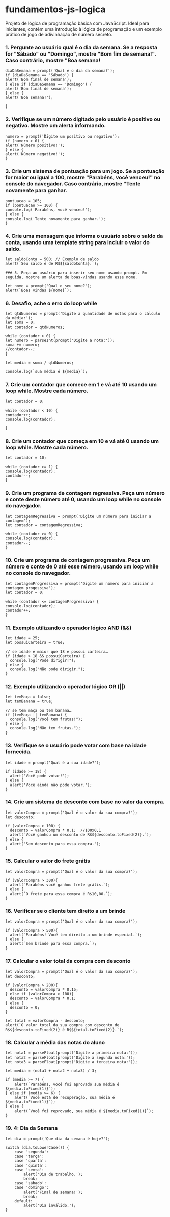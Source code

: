 # fundamentos-js-logica

Projeto de lógica de programação básica com JavaScript. Ideal para iniciantes, contém uma introdução à lógica de programação e um exemplo prático de jogo de adivinhação de número secreto.

### 1. Pergunte ao usuário qual é o dia da semana. Se a resposta for "Sábado" ou "Domingo", mostre "Bom fim de semana!". Caso contrário, mostre "Boa semana!

```
diaDaSemana = prompt('Qual é o dia da semana?');
if (diaDaSemana == 'Sábado') {
alert('Bom final de semana');
} else if (diaDaSemana == 'Domingo') {
alert('Bom final de semana');
} else {
alert('Boa semana!');

}
```

### 2. Verifique se um número digitado pelo usuário é positivo ou negativo. Mostre um alerta informando.

```
numero = prompt('Digite um positivo ou negativo');
if (numero > 0) {
alert('Número positivo!');
} else {
alert('Número negativo!');
}
```

### 3. Crie um sistema de pontuação para um jogo. Se a pontuação for maior ou igual a 100, mostre "Parabéns, você venceu!" no console do navegador. Caso contrário, mostre "Tente novamente para ganhar.

```
pontuacao = 105;
if (pontuacao >= 100) {
console.log('Parabéns, você venceu!');
} else {
console.log('Tente novamente para ganhar.');
}
```

### 4. Crie uma mensagem que informa o usuário sobre o saldo da conta, usando uma template string para incluir o valor do saldo.

```
let saldoConta = 500; // Exemplo de saldo
alert(`Seu saldo é de R$${saldoConta}.`);

### 5. Peça ao usuário para inserir seu nome usando prompt. Em seguida, mostre um alerta de boas-vindas usando esse nome.

let nome = prompt('Qual o seu nome?');
alert(`Boas vindas ${nome}`);
```

### 6. Desafio, ache o erro do loop while

```
let qtdNumeros = prompt('Digite a quantidade de notas para o cálculo da média:');
let soma = 0;
let contador = qtdNumeros;

while (contador > 0) {
let numero = parseInt(prompt('Digite a nota:'));
soma += numero;
//contador--;
}

let media = soma / qtdNumeros;

console.log(`sua média é ${media}`);
```

### 7. Crie um contador que comece em 1 e vá até 10 usando um loop while. Mostre cada número.

```
let contador = 0;

while (contador < 10) {
contador++;
console.log(contador);

}
```

### 8. Crie um contador que começa em 10 e vá até 0 usando um loop while. Mostre cada número.

```
let contador = 10;

while (contador >= 1) {
console.log(contador);
contador--;
}
```

### 9. Crie um programa de contagem regressiva. Peça um número e conte deste número até 0, usando um loop while no console do navegador.

```
let contagemRegressiva = prompt('Digite um número para iniciar a contagem');
let contador = contagemRegressiva;

while (contador >= 0) {
console.log(contador);
contador--;
}
```

### 10. Crie um programa de contagem progressiva. Peça um número e conte de 0 até esse número, usando um loop while no console do navegador.

```
let contagemProgressiva = prompt('Digite um número para iniciar a contagem progessiva');
let contador = 0;

while (contador <= contagemProgressiva) {
console.log(contador);
contador++;
}
```

### 11. Exemplo utilizando o operador lógico AND (&&)

```
let idade = 25;
let possuiCarteira = true;

// se idade é maior que 18 e possui carteira…
if (idade > 18 && possuiCarteira) {
  console.log("Pode dirigir!");
} else {
  console.log("Não pode dirigir.");
}
```

### 12. Exemplo utilizando o operador lógico OR (||)

```
let temMaça = false;
let temBanana = true;

// se tem maça ou tem banana…
if (temMaça || temBanana) {
  console.log("Você tem frutas!");
} else {
  console.log("Não tem frutas.");
}
```

### 13. Verifique se o usuário pode votar com base na idade fornecida.

```
let idade = prompt('Qual é a sua idade?');

if (idade >= 18) {
  alert('Você pode votar!');
} else {
  alert('Você ainda não pode votar.');
}
```

### 14. Crie um sistema de desconto com base no valor da compra.

```
let valorCompra = prompt('Qual é o valor da sua compra?');
let desconto;

if (valorCompra > 100) {
  desconto = valorCompra * 0.1;  //100x0,1
  alert(`Você ganhou um desconto de R$${desconto.toFixed(2)}.`);
} else {
  alert('Sem desconto para essa compra.');
}
```

### 15. Calcular o valor do frete grátis

```
let valorCompra = prompt('Qual é o valor da sua compra?');

if (valorCompra > 300){
  alert(`Parabéns você ganhou frete grátis.`);
} else {
  alert(`O frete para essa compra é R$10,00.`);
}

```

### 16. Verificar se o cliente tem direito a um brinde

```
let valorCompra = prompt('Qual é o valor da sua compra?');

if (valorCompra > 500){
  alert(`Parabéns! Você tem direito a um brinde especial.`);
} else {
  alert(`Sem brinde para essa compra.`);
}
```

### 17. Calcular o valor total da compra com desconto

```
let valorCompra = prompt('Qual é o valor da sua compra?');
let desconto;

if (valorCompra > 200){
  desconto = valorCompra * 0.15;
} else if (valorCompra > 100){
  desconto = valorCompra * 0.1;
} else {
  desconto = 0;
}

let total = valorCompra - desconto;
alert(`O valor total da sua compra com desconto de R$${desconto.toFixed(2)} é R$${total.toFixed(2)}.`);
```

### 18. Calcular a média das notas do aluno

```
let nota1 = parseFloat(prompt('Digite a primeira nota:'));
let nota2 = parseFloat(prompt('Digite a segunda nota:'));
let nota3 = parseFloat(prompt('Digite a terceira nota:'));

let media = (nota1 + nota2 + nota3) / 3;

if (media >= 7) {
    alert(`Parabéns, você foi aprovado sua média é ${media.toFixed(1)}`);
} else if (media >= 6) {
    alert(`Você está de recuperação, sua média é ${media.toFixed(1)}`);
} else {
    alert(`Você foi reprovado, sua média é ${media.toFixed(1)}`);
}
```

### 19. 4: Dia da Semana

```
let dia = prompt('Que dia da semana é hoje?');

switch (dia.toLowerCase()) {
    case 'segunda':
    case 'terça':
    case 'quarta':
    case 'quinta':
    case 'sexta':
        alert('Dia de trabalho.');
        break;
    case 'sábado':
    case 'domingo':
        alert('Final de semana!');
        break;
    default:
        alert('Dia inválido.');
}

```
